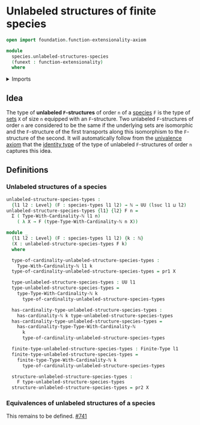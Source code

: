 # Unlabeled structures of finite species

```agda
open import foundation.function-extensionality-axiom

module
  species.unlabeled-structures-species
  (funext : function-extensionality)
  where
```

<details><summary>Imports</summary>

```agda
open import elementary-number-theory.natural-numbers

open import foundation.dependent-pair-types
open import foundation.universe-levels

open import species.species-of-types funext

open import univalent-combinatorics.finite-types funext
```

</details>

## Idea

The type of **unlabeled `F`-structures** of order `n` of a
[species](species.species-of-types.md) `F` is the type of
[sets](foundation-core.sets.md) `X` of size `n` equipped with an `F`-structure.
Two unlabeled `F`-structures of order `n` are considered to be the same if the
underlying sets are isomorphic and the `F`-structure of the first transports
along this isomorphism to the `F`-structure of the second. It will automatically
follow from the [univalence axiom](foundation.univalence.md) that the
[identity type](foundation-core.identity-types.md) of the type of unlabeled
`F`-structures of order `n` captures this idea.

## Definitions

### Unlabeled structures of a species

```agda
unlabeled-structure-species-types :
  {l1 l2 : Level} (F : species-types l1 l2) → ℕ → UU (lsuc l1 ⊔ l2)
unlabeled-structure-species-types {l1} {l2} F n =
  Σ ( Type-With-Cardinality-ℕ l1 n)
    ( λ X → F (type-Type-With-Cardinality-ℕ n X))

module _
  {l1 l2 : Level} (F : species-types l1 l2) {k : ℕ}
  (X : unlabeled-structure-species-types F k)
  where

  type-of-cardinality-unlabeled-structure-species-types :
    Type-With-Cardinality-ℕ l1 k
  type-of-cardinality-unlabeled-structure-species-types = pr1 X

  type-unlabeled-structure-species-types : UU l1
  type-unlabeled-structure-species-types =
    type-Type-With-Cardinality-ℕ k
      type-of-cardinality-unlabeled-structure-species-types

  has-cardinality-type-unlabeled-structure-species-types :
    has-cardinality-ℕ k type-unlabeled-structure-species-types
  has-cardinality-type-unlabeled-structure-species-types =
    has-cardinality-type-Type-With-Cardinality-ℕ
      k
      type-of-cardinality-unlabeled-structure-species-types

  finite-type-unlabeled-structure-species-types : Finite-Type l1
  finite-type-unlabeled-structure-species-types =
    finite-type-Type-With-Cardinality-ℕ k
      type-of-cardinality-unlabeled-structure-species-types

  structure-unlabeled-structure-species-types :
    F type-unlabeled-structure-species-types
  structure-unlabeled-structure-species-types = pr2 X
```

### Equivalences of unlabeled structures of a species

This remains to be defined.
[#741](https://github.com/UniMath/agda-unimath/issues/741)
